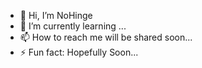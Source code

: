- 👋 Hi, I’m NoHinge
- 🌱 I’m currently learning ...
- 📫 How to reach me will be shared soon...
- ⚡ Fun fact: Hopefully Soon...

<!---
NoHinge/NoHinge is a ✨ special ✨ repository because its `README.md` (this file) appears on your GitHub profile.
You can click the Preview link to take a look at your changes.
--->
